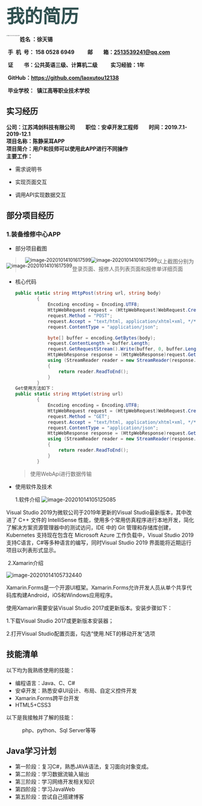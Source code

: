 # <font color=#2F4F4F size=7 face="黑体">我的简历</font>

<img src="https://i.loli.net/2020/10/13/r9GZIBhKzdVALxe.jpg" alt="image-20201014173435678 weith" style="zoom: 15%; float: left;"  />      **姓名 ：徐天锡**

​      **手&ensp;机&ensp;号： 158 0528 6949&emsp;&emsp;                 邮&emsp;&emsp;箱：2513539241@qq.com**      

​      **证&emsp;&emsp;书：公共英语三级、计算机二级    &emsp;&emsp; 实习经验：1年**

​      **GitHub：https://github.com/laoxutou12138**

​      **毕业学校：&ensp;镇江高等职业技术学校**

## 实习经历
**公司：江苏鸿剑科技有限公司&emsp;&emsp;职位：安卓开发工程师&emsp;&emsp;时间：2019.7.1-2019-12.1**
<br/>**项目名称：陈静采耳APP**
<br/>**项目简介：用户和技师可以使用此APP进行不同操作**
<br/>**主要工作：**

 - 需求说明书

 - 实现页面交互

 - 调用API实现数据交互

   

## 部分项目经历

### 1.装备维修中心APP

- 部分项目截图
<div style="float:left;padding-left:10%">
    <img src="https://i.loli.net/2020/10/14/2WYjabz4vkNUZLF.png" alt="image-20201014101617599" style="zoom: 90%;" />
</div>
<div style="float:left">
    <img src="https://i.loli.net/2020/10/14/v7LE9uqlCxkGKFj.png" alt="image-20201014101617599" style="zoom: 90%;" />
</div>
<div style="float:left">
    <img src="https://i.loli.net/2020/10/14/VcvgwA2mSyTCGOJ.png" alt="image-20201014101617599" style="zoom: 90%;" />
</div>






















> 以上截图分别为登录页面、报修人员列表页面和报修单详细页面

- 核心代码

  ``` C#
  public static string HttpPost(string url, string body)
          {
              Encoding encoding = Encoding.UTF8;
              HttpWebRequest request = (HttpWebRequest)WebRequest.Create(url);
              request.Method = "POST";
              request.Accept = "text/html, application/xhtml+xml, */*";
              request.ContentType = "application/json";
  
              byte[] buffer = encoding.GetBytes(body);
              request.ContentLength = buffer.Length;
              request.GetRequestStream().Write(buffer, 0, buffer.Length);
              HttpWebResponse response = (HttpWebResponse)request.GetResponse();
              using (StreamReader reader = new StreamReader(response.GetResponseStream(), Encoding.UTF8))
              {
                  return reader.ReadToEnd();
              }
          }
  Get使用方法如下：
  public static string HttpGet(string url)
          {
              Encoding encoding = Encoding.UTF8;
              HttpWebRequest request = (HttpWebRequest)WebRequest.Create(url);
              request.Method = "GET";
              request.Accept = "text/html, application/xhtml+xml, */*";
              request.ContentType = "application/json";
              HttpWebResponse response = (HttpWebResponse)request.GetResponse();
              using (StreamReader reader = new StreamReader(response.GetResponseStream(), Encoding.UTF8))
              {
                  return reader.ReadToEnd();
              }
          }
  ```

  > 使用WebApi进行数据传输

- 使用软件及技术

  1.软件介绍
  ![image-20201014105125085](https://i.loli.net/2020/10/14/oGdOLECqzPepWX8.png)

Visual Studio 2019为微软公司于2019年更新的Visual Studio最新版本，其中改进了 C++ 文件的 IntelliSense 性能，使用多个常用仿真程序进行本地开发，简化了解决方案资源管理器中的测试访问，IDE 中的 Git 管理和存储库创建，Kubernetes 支持现在包含在 Microsoft Azure 工作负载中，Visual Studio 2019支持C语言，C#等多种语言的编写，同时Visual Studio 2019 界面能将近期运行项目以列表形式显示。

​      2.Xamarin介绍

![image-20201014105732440](https://i.loli.net/2020/10/14/PsndqDeWEx1Gmpa.png)

Xamarin.Forms是一个开源UI框架。Xamarin.Forms允许开发人员从单个共享代码库构建Android，iOS和Windows应用程序。

使用Xamarin需要安装Visual Studio 2017或更新版本。安装步骤如下：

1.下载Visual Studio 2017或更新版本安装器；

2.打开Visual Studio配置页面，勾选“使用.NET的移动开发”选项



## 技能清单

以下均为我熟练使用的技能：

- 编程语言：Java、C、C#
- 安卓开发：熟悉安卓UI设计、布局、自定义控件开发
- Xamarin.Forms跨平台开发
- HTML5+CSS3

以下是我接触并了解的技能：

&emsp;&emsp;&emsp;php、python、Sql Server等等



## Java学习计划

- 第一阶段：复习C#，熟悉JAVA语法，复习面向对象变成。
- 第二阶段：学习数据流输入输出
- 第三阶段：学习网络开发相关知识
- 第四阶段：学习JavaWeb
- 第五阶段：尝试自己搭建博客